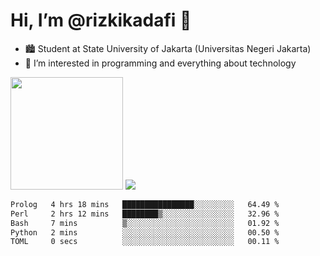 # Hi, I’m @rizkikadafi 👋
- 🏙 Student at State University of Jakarta (Universitas Negeri Jakarta)
- 👀 I’m interested in programming and everything about technology
<img height="180em" src="https://github-readme-stats.vercel.app/api?username=rizkikadafi&show_icons=true&hide_border=true&&count_private=true&include_all_commits=true" />
<img src="https://github-readme-stats.vercel.app/api/top-langs/?username=rizkikadafi&show_icons=true&hide_border=true&&count_private=true&include_all_commits=true" />

<!--START_SECTION:waka-->

```txt
Prolog   4 hrs 18 mins   ████████████████░░░░░░░░░   64.49 %
Perl     2 hrs 12 mins   ████████▒░░░░░░░░░░░░░░░░   32.96 %
Bash     7 mins          ▒░░░░░░░░░░░░░░░░░░░░░░░░   01.92 %
Python   2 mins          ░░░░░░░░░░░░░░░░░░░░░░░░░   00.50 %
TOML     0 secs          ░░░░░░░░░░░░░░░░░░░░░░░░░   00.11 %
```

<!--END_SECTION:waka-->

<!---
rizkikadafi/rizkikadafi is a ✨ special ✨ repository because its `README.md` (this file) appears on your GitHub profile.
You can click the Preview link to take a look at your changes.
--->
